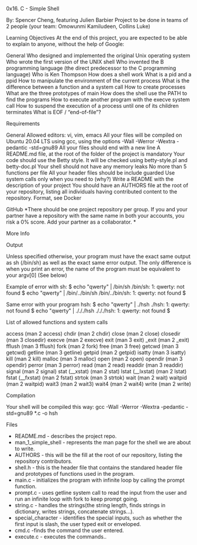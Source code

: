 0x16. C - Simple Shell

By: Spencer Cheng, featuring Julien Barbier
Project to be done in teams of 2 people (your team: Omowunmi Kamiludeen, Collins Luke)


Learning Objectives
At the end of this project, you are expected to be able to explain to anyone, without the help of Google:


General
Who designed and implemented the original Unix operating system
Who wrote the first version of the UNIX shell
Who invented the B programming language (the direct predecessor to the C programming language)
Who is Ken Thompson
How does a shell work
What is a pid and a ppid
How to manipulate the environment of the current process
What is the difference between a function and a system call
How to create processes
What are the three prototypes of main
How does the shell use the PATH to find the programs
How to execute another program with the execve system call
How to suspend the execution of a process until one of its children terminates
What is EOF / “end-of-file”?


Requirements

General
Allowed editors: vi, vim, emacs
All your files will be compiled on Ubuntu 20.04 LTS using gcc, using the options -Wall -Werror -Wextra -pedantic -std=gnu89
All your files should end with a new line
A README.md file, at the root of the folder of the project is mandatory
Your code should use the Betty style. It will be checked using betty-style.pl and betty-doc.pl
Your shell should not have any memory leaks
No more than 5 functions per file
All your header files should be include guarded
Use system calls only when you need to (why?)
Write a README with the description of your project
You should have an AUTHORS file at the root of your repository, listing all individuals having contributed content to the repository. Format, see Docker


GitHub
*There should be one project repository per group. If you and your partner have a repository with the same name in both your accounts, you risk a 0% score. Add your partner as a collaborator. *

More Info

Output

Unless specified otherwise, your program must have the exact same output as sh (/bin/sh) as well as the exact same error output.
The only difference is when you print an error, the name of the program must be equivalent to your argv[0] (See below)

Example of error with sh:
$ echo "qwerty" | /bin/sh
/bin/sh: 1: qwerty: not found
$ echo "qwerty" | /bin/../bin/sh
/bin/../bin/sh: 1: qwerty: not found
$

Same error with your program hsh:
$ echo "qwerty" | ./hsh
./hsh: 1: qwerty: not found
$ echo "qwerty" | ./././hsh
./././hsh: 1: qwerty: not found
$


List of allowed functions and system calls

access (man 2 access)
chdir (man 2 chdir)
close (man 2 close)
closedir (man 3 closedir)
execve (man 2 execve)
exit (man 3 exit)
_exit (man 2 _exit)
fflush (man 3 fflush)
fork (man 2 fork)
free (man 3 free)
getcwd (man 3 getcwd)
getline (man 3 getline)
getpid (man 2 getpid)
isatty (man 3 isatty)
kill (man 2 kill)
malloc (man 3 malloc)
open (man 2 open)
opendir (man 3 opendir)
perror (man 3 perror)
read (man 2 read)
readdir (man 3 readdir)
signal (man 2 signal)
stat (__xstat) (man 2 stat)
lstat (__lxstat) (man 2 lstat)
fstat (__fxstat) (man 2 fstat)
strtok (man 3 strtok)
wait (man 2 wait)
waitpid (man 2 waitpid)
wait3 (man 2 wait3)
wait4 (man 2 wait4)
write (man 2 write)


Compilation

Your shell will be compiled this way:
gcc -Wall -Werror -Wextra -pedantic -std=gnu89 *.c -o hsh


Files

* README.md - describes the project repo.
* man_1_simple_shell - represents the man page for the shell we are about to write.
* AUTHORS - this will be the fill at the root of our repository, listing the repository contributors.
* shell.h - this is the header file that contains the standared header file and prototypes of functions used in the program.
* main.c - initializes the program with infinite loop by calling the prompt function.
* prompt.c - uses getline system call to read the input from the user and run an infinite loop with fork to keep prompt going.
* string.c - handles the strings(the string length, finds strings in dictionary, writes strings, concatenate strings...).
* special_character - identifies the special inputs, such as whether the first input is slash, the user typed exit or enveloped.
* cmd.c -finds the command the user entered.
* execute.c - executes the commands..
